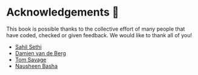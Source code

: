 # Acknowledgements 🙏

This book is possible thanks to the collective effort of many people that have coded, checked or given feedback. We would like to 
thank all of you!

* [Sahil Sethi](https://www.mpi-magdeburg.mpg.de/person/123273/2316)
* [Damien van de Berg](https://dv516.github.io/)
* [Tom Savage](https://tom-savage.co.uk/)
* [Nausheen Basha](https://www.linkedin.com/in/nausheenbasha/?originalSubdomain=uk)
